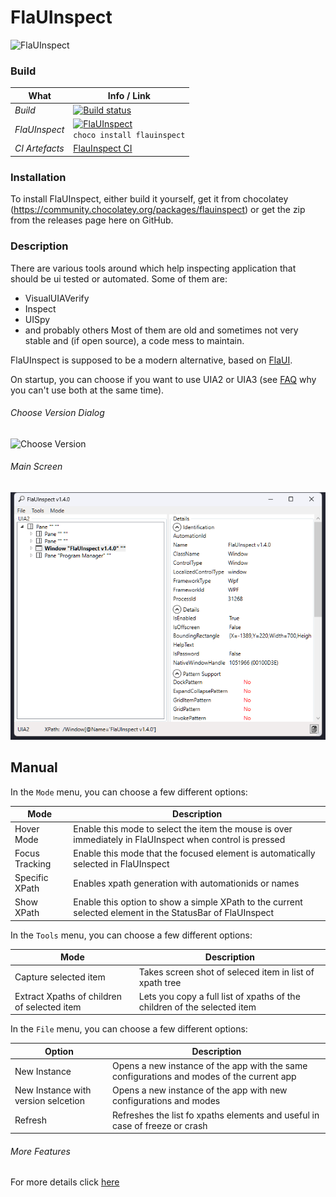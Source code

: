 # FlaUInspect
![FlaUInspect](/FlaUInspect.png?raw=true)
### Build
| What | Info / Link |
| ---- | ----- |
| *Build* | [![Build status](https://ci.appveyor.com/api/projects/status/q2poa5bpenso8eyv?svg=true)](https://ci.appveyor.com/project/RomanBaeriswyl/flauinspect) |
| *FlaUInspect* | [![FlaUInspect](https://img.shields.io/badge/FlaUInspect-choco-brightgreen.svg)](https://chocolatey.org/packages/flauinspect)<br />`choco install flauinspect` |
| *CI Artefacts* | [FlauInspect CI](https://ci.appveyor.com/project/RomanBaeriswyl/flauinspect/build/artifacts) |

### Installation
To install FlaUInspect, either build it yourself, get it from chocolatey (https://community.chocolatey.org/packages/flauinspect) or get the zip from the releases page here on GitHub.

### Description
There are various tools around which help inspecting application that should be ui tested or automated. Some of them are:
* VisualUIAVerify
* Inspect
* UISpy
* and probably others
Most of them are old and sometimes not very stable and (if open source), a code mess to maintain.

FlaUInspect is supposed to be a modern alternative, based on [FlaUI](https://github.com/Roemer/FlaUI).

On startup, you can choose if you want to use UIA2 or UIA3 (see [FAQ](https://github.com/Roemer/FlaUI/wiki/FAQ) why you can't use both at the same time).
###### Choose Version Dialog
![Choose Version](https://raw.githubusercontent.com/wiki/FlauTech/FlaUInspect/images/choose_version.png)

###### Main Screen
![Main Screen](docs/images/main.png)

## Manual
In the ```Mode``` menu, you can choose a few different options:

| Mode | Description |
| ---- | ----------- |
| Hover Mode | Enable this mode to select the item the mouse is over immediately in FlaUInspect when control is pressed |
| Focus Tracking | Enable this mode that the focused element is automatically selected in FlaUInspect |
| Specific XPath | Enables xpath generation with automationids or names |
| Show XPath | Enable this option to show a simple XPath to the current selected element in the StatusBar of FlaUInspect|

In the ```Tools``` menu, you can choose a few different options:

| Mode | Description |
| ---- | ----------- |
| Capture selected item | Takes screen shot of seleced item in list of xpath tree |
| Extract Xpaths of children of selected item | Lets you copy a full list of xpaths of the children of the selected item |

In the ```File``` menu, you can choose a few different options:

| Option | Description |
| ---- | ----------- |
| New Instance | Opens a new instance of the app with the same configurations and modes of the current app |
| New Instance with version selcetion | Opens a new instance of the app with new configurations and modes  |
| Refresh | Refreshes the list fo xpaths elements and useful in case of freeze or crash |

###### More Features
For more details click [here](docs/README.md)
